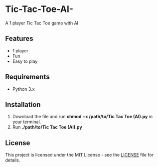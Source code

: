 # Tic-Tac-Toe-AI-
A 1 player Tic Tac Toe game with AI

## Features

- 1 player
- Fun
- Easy to play

## Requirements

- Python 3.x

## Installation

1. Download the file and run **chmod +x /path/to/Tic Tac Toe (AI).py** in your terminal.
2. Run **./path/to/Tic Tac Toe (AI).py**

## License

This project is licensed under the MIT License - see the [LICENSE](LICENSE) file for details.